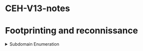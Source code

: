 # CEH-V13-notes
# Footprinting and reconnissance

<details>
<summary>Subdomain Enumeration</summary>
  






